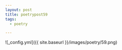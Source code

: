 ```yaml
---
layout: post
title: poetrypost59
tags:
  - poetry

---
```




![_config.yml]({{ site.baseurl }}/images/poetry/59.png)

